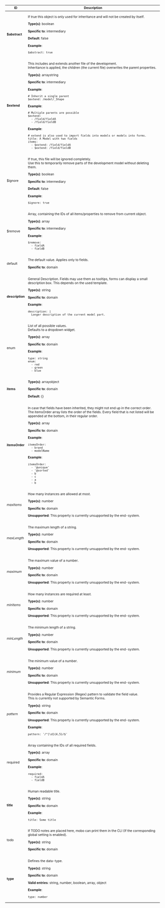 <table class="schema-table" style="font-size: 0.75em;">
   <thead>
       <tr>
           <th>ID</th>
           <th>Description</th>
       </tr>
   </thead>
   <tbody>
       <tr>
           <td class="schema-propertyId"><strong>$abstract</strong></td>
           <td class="schema-description"><p class="schema-description">If true this object is only used for inheritance and will not be created by itself.
</p><p class="schema-types"><strong>Type(s)</strong>: <span class="schema-type schema-type-boolean">boolean</span></p><p class="schema-specifics"><strong>Specific to</strong>: <span class="schema-specific schema-specific-intermediary">intermediary</span></p><p class="schema-default"><strong>Default</strong>: false</p><p class="schema-example-header"><strong>Example</strong>:</p><pre class="schema-example"><code>$abstract: true
</code></pre></td>
       </tr>
       <tr>
           <td class="schema-propertyId"><strong>$extend</strong></td>
           <td class="schema-description"><p class="schema-description">This includes and extends another file of the development.<br>
Inheritance is applied, the children (the current file) overwrites the parent properties.
</p><p class="schema-types"><strong>Type(s)</strong>: <span class="schema-type schema-type-array">array</span><span class="schema-type schema-type-string">string</span></p><p class="schema-specifics"><strong>Specific to</strong>: <span class="schema-specific schema-specific-intermediary">intermediary</span></p><p class="schema-example-header"><strong>Example</strong>:</p><pre class="schema-example"><code># Inherit a single parent
$extend: /model/_Shape
</code></pre><p class="schema-example-header"><strong>Example</strong>:</p><pre class="schema-example"><code># Multiple parents are possible
$extend:
  - /field/fieldA
  - /field/fieldB
</code></pre><p class="schema-example-header"><strong>Example</strong>:</p><pre class="schema-example"><code># extend is also used to import fields into models or models into forms.
title: A Model with two fields
items:
  - $extend: /field/fieldA
  - $extend: /field/fieldB
</code></pre></td>
       </tr>
       <tr>
           <td class="schema-propertyId">$ignore</td>
           <td class="schema-description"><p class="schema-description">If true, this file will be ignored completely.<br>
Use this to temporarily remove parts of the development model without deleting them.
</p><p class="schema-types"><strong>Type(s)</strong>: <span class="schema-type schema-type-boolean">boolean</span></p><p class="schema-specifics"><strong>Specific to</strong>: <span class="schema-specific schema-specific-intermediary">intermediary</span></p><p class="schema-default"><strong>Default</strong>: false</p><p class="schema-example-header"><strong>Example</strong>:</p><pre class="schema-example"><code>$ignore: true
</code></pre></td>
       </tr>
       <tr>
           <td class="schema-propertyId">$remove</td>
           <td class="schema-description"><p class="schema-description">Array, containing the IDs of all items/properties to remove from current object.
</p><p class="schema-types"><strong>Type(s)</strong>: <span class="schema-type schema-type-array">array</span></p><p class="schema-specifics"><strong>Specific to</strong>: <span class="schema-specific schema-specific-intermediary">intermediary</span></p><p class="schema-example-header"><strong>Example</strong>:</p><pre class="schema-example"><code>$remove:
  - fieldA
  - fieldB
</code></pre></td>
       </tr>
       <tr>
           <td class="schema-propertyId">default</td>
           <td class="schema-description"><p class="schema-description">The default value. Applies only to fields.
</p><p class="schema-specifics"><strong>Specific to</strong>: <span class="schema-specific schema-specific-domain">domain</span></p></td>
       </tr>
       <tr>
           <td class="schema-propertyId"><strong>description</strong></td>
           <td class="schema-description"><p class="schema-description">General Description. Fields may use them as tooltips, forms can display a small description box.
This depends on the used template.
</p><p class="schema-types"><strong>Type(s)</strong>: <span class="schema-type schema-type-string">string</span></p><p class="schema-specifics"><strong>Specific to</strong>: <span class="schema-specific schema-specific-domain">domain</span></p><p class="schema-example-header"><strong>Example</strong>:</p><pre class="schema-example"><code>description: |
  Longer description of the current model part.
</code></pre></td>
       </tr>
       <tr>
           <td class="schema-propertyId">enum</td>
           <td class="schema-description"><p class="schema-description">List of all possible values.<br>
Defaults to a dropdown widget.
</p><p class="schema-types"><strong>Type(s)</strong>: <span class="schema-type schema-type-array">array</span></p><p class="schema-specifics"><strong>Specific to</strong>: <span class="schema-specific schema-specific-domain">domain</span></p><p class="schema-example-header"><strong>Example</strong>:</p><pre class="schema-example"><code>type: string
enum:
  - red
  - green
  - blue
</code></pre></td>
       </tr>
       <tr>
           <td class="schema-propertyId"><strong>items</strong></td>
           <td class="schema-description"><p class="schema-types"><strong>Type(s)</strong>: <span class="schema-type schema-type-array">array</span><span class="schema-type schema-type-object">object</span></p><p class="schema-specifics"><strong>Specific to</strong>: <span class="schema-specific schema-specific-domain">domain</span></p><p class="schema-default"><strong>Default</strong>: {}</p></td>
       </tr>
       <tr>
           <td class="schema-propertyId"><strong>itemsOrder</strong></td>
           <td class="schema-description"><p class="schema-description">In case that fields have been inherited, they might not end up in the correct order.<br>
The itemsOrder array lists the order of the fields.
Every field that is not listed will be appended at the bottom, in their regular order.
</p><p class="schema-types"><strong>Type(s)</strong>: <span class="schema-type schema-type-array">array</span></p><p class="schema-specifics"><strong>Specific to</strong>: <span class="schema-specific schema-specific-domain">domain</span></p><p class="schema-example-header"><strong>Example</strong>:</p><pre class="schema-example"><code>itemsOrder:
  - brand
  - modelName
</code></pre><p class="schema-example-header"><strong>Example</strong>:</p><pre class="schema-example"><code>itemsOrder:
  - '@unique'
  - '@sorted'
  - b
  - c
  - a
  - b
</code></pre></td>
       </tr>
       <tr>
           <td class="schema-propertyId"><i class="fade">maxItems</i></td>
           <td class="schema-description"><p class="schema-description">How many instances are allowed at most.
</p><p class="schema-types"><strong>Type(s)</strong>: <span class="schema-type schema-type-number">number</span></p><p class="schema-specifics"><strong>Specific to</strong>: <span class="schema-specific schema-specific-domain">domain</span></p><p class="schema-unsupported"><strong>Unsupported</strong>: This property is currently unsupported by the end-system.</p></td>
       </tr>
       <tr>
           <td class="schema-propertyId"><i class="fade">maxLength</i></td>
           <td class="schema-description"><p class="schema-description">The maximum length of a string.
</p><p class="schema-types"><strong>Type(s)</strong>: <span class="schema-type schema-type-number">number</span></p><p class="schema-specifics"><strong>Specific to</strong>: <span class="schema-specific schema-specific-domain">domain</span></p><p class="schema-unsupported"><strong>Unsupported</strong>: This property is currently unsupported by the end-system.</p></td>
       </tr>
       <tr>
           <td class="schema-propertyId"><i class="fade">maximum</i></td>
           <td class="schema-description"><p class="schema-description">The maximum value of a number.
</p><p class="schema-types"><strong>Type(s)</strong>: <span class="schema-type schema-type-number">number</span></p><p class="schema-specifics"><strong>Specific to</strong>: <span class="schema-specific schema-specific-domain">domain</span></p><p class="schema-unsupported"><strong>Unsupported</strong>: This property is currently unsupported by the end-system.</p></td>
       </tr>
       <tr>
           <td class="schema-propertyId"><i class="fade">minItems</i></td>
           <td class="schema-description"><p class="schema-description">How many instances are required at least.
</p><p class="schema-types"><strong>Type(s)</strong>: <span class="schema-type schema-type-number">number</span></p><p class="schema-specifics"><strong>Specific to</strong>: <span class="schema-specific schema-specific-domain">domain</span></p><p class="schema-unsupported"><strong>Unsupported</strong>: This property is currently unsupported by the end-system.</p></td>
       </tr>
       <tr>
           <td class="schema-propertyId"><i class="fade">minLength</i></td>
           <td class="schema-description"><p class="schema-description">The minimum length of a string.
</p><p class="schema-types"><strong>Type(s)</strong>: <span class="schema-type schema-type-number">number</span></p><p class="schema-specifics"><strong>Specific to</strong>: <span class="schema-specific schema-specific-domain">domain</span></p><p class="schema-unsupported"><strong>Unsupported</strong>: This property is currently unsupported by the end-system.</p></td>
       </tr>
       <tr>
           <td class="schema-propertyId"><i class="fade">minimum</i></td>
           <td class="schema-description"><p class="schema-description">The minimum value of a number.
</p><p class="schema-types"><strong>Type(s)</strong>: <span class="schema-type schema-type-number">number</span></p><p class="schema-specifics"><strong>Specific to</strong>: <span class="schema-specific schema-specific-domain">domain</span></p><p class="schema-unsupported"><strong>Unsupported</strong>: This property is currently unsupported by the end-system.</p></td>
       </tr>
       <tr>
           <td class="schema-propertyId"><i class="fade">pattern</i></td>
           <td class="schema-description"><p class="schema-description">Provides a Regular Expression (Regex) pattern to validate the field value.<br>
This is currently not supported by Semantic Forms.
</p><p class="schema-types"><strong>Type(s)</strong>: <span class="schema-type schema-type-string">string</span></p><p class="schema-specifics"><strong>Specific to</strong>: <span class="schema-specific schema-specific-domain">domain</span></p><p class="schema-unsupported"><strong>Unsupported</strong>: This property is currently unsupported by the end-system.</p><p class="schema-example-header"><strong>Example</strong>:</p><pre class="schema-example"><code>pattern: '/^[\d]{4,5}/$'
</code></pre></td>
       </tr>
       <tr>
           <td class="schema-propertyId">required</td>
           <td class="schema-description"><p class="schema-description">Array containing the IDs of all required fields.
</p><p class="schema-types"><strong>Type(s)</strong>: <span class="schema-type schema-type-array">array</span></p><p class="schema-specifics"><strong>Specific to</strong>: <span class="schema-specific schema-specific-domain">domain</span></p><p class="schema-example-header"><strong>Example</strong>:</p><pre class="schema-example"><code>required:
  - fieldA
  - fieldB
</code></pre></td>
       </tr>
       <tr>
           <td class="schema-propertyId"><strong>title</strong></td>
           <td class="schema-description"><p class="schema-description">Human readable title.
</p><p class="schema-types"><strong>Type(s)</strong>: <span class="schema-type schema-type-string">string</span></p><p class="schema-specifics"><strong>Specific to</strong>: <span class="schema-specific schema-specific-domain">domain</span></p><p class="schema-example-header"><strong>Example</strong>:</p><pre class="schema-example"><code>title: Some title
</code></pre></td>
       </tr>
       <tr>
           <td class="schema-propertyId">todo</td>
           <td class="schema-description"><p class="schema-description">If TODO notes are placed here, mobo can print them in the CLI (If the corresponding global setting is enabled).
</p><p class="schema-types"><strong>Type(s)</strong>: <span class="schema-type schema-type-string">string</span></p><p class="schema-specifics"><strong>Specific to</strong>: <span class="schema-specific schema-specific-domain">domain</span></p></td>
       </tr>
       <tr>
           <td class="schema-propertyId"><strong>type</strong></td>
           <td class="schema-description"><p class="schema-description">Defines the data-type.
</p><p class="schema-types"><strong>Type(s)</strong>: <span class="schema-type schema-type-string">string</span></p><p class="schema-specifics"><strong>Specific to</strong>: <span class="schema-specific schema-specific-domain">domain</span></p><p class="schema-enum"><strong>Valid entries</strong>: string, number, boolean, array, object</p><p class="schema-example-header"><strong>Example</strong>:</p><pre class="schema-example"><code>type: number
</code></pre></td>
       </tr>
   </tbody>
</table>

